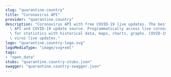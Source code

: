 ```yaml
---
slug: "quarantine-country"
title: "Coronavirus API"
provider: "quarantine.country"
description: "Coronavirus API with free COVID-19 live updates. The best free coronavirus\
  \ API and COVID-19 update source. Programmatically access live corona virus updates\
  \ for statistics with historical data, maps, charts, graphs. COVID-19 API and corona\
  \ virus live updates."
logo: "quarantine.country-logo.svg"
logoMediaType: "image/svg+xml"
tags:
- "open_data"
stubs: "quarantine.country-stubs.json"
swagger: "quarantine.country-swagger.json"
---
```

